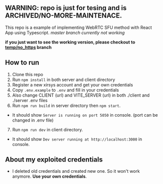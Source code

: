 ## WARNING: repo is just for tesing and is ARCHIVED/NO-MORE-MAINTENACE.

This repo is a example of implementing WebRTC SFU method with React App using Typescript.
_master branch currently not working_

**if you just want to see the working version, please checkout to [temp/no_https](https://github.com/InvesthacK/WebRTC-SFU-React-Typescript/tree/temp/no_https) branch**

## How to run

1. Clone this repo
2. Run `npm install` in both server and client directory
3. Register a new xirsys account and get your own credentials
4. Copy `.env.example` to `.env` and fill in your credentials
5. Also change CLIENT (url) and VITE_SERVER (url) in both ./client and ./server .env files
6. Run `npm run build` in server directory then `npm start`.

-   It should show `Server is running on port 5050` in console. (port can be changed in .env file)

7. Run `npm run dev` in client directory.

-   It should show `Dev server running at http://localhost:3000` in console.

## About my exploited credentials

-   I deleted old credentials and created new one. So it won't work anymore. **Use your own credentials**.
